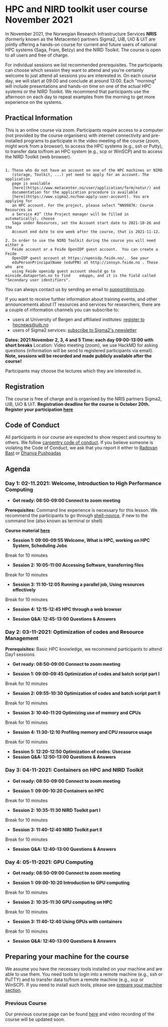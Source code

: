 # HPC and NIRD toolkit user course November 2021

In November 2021, the Norwegian Research Infrastructure Services **NRIS**
(formerly known as the Metacenter) partners Sigma2, UiB, UiO & UiT  are jointly
offering a hands-on course for current and future users of national HPC systems
(Saga, Fram, Betzy) and the NIRD Toolkit. The course is open to all users and
free of charge.

For individual sessions we list recommended prerequisites. The participants can
choose which session they want to attend and you're certainly welcome to just
attend all sessions you are interested in. On each course day, we will start at
09:00 and conclude at around 13:00. Each "morning" will include presentations
and hands-on time on one of the actual HPC systems or the NIRD Toolkit. We
recommend that participants use the afternoon on each day to repeat examples
from the morning to get more experience on the systems.


## **Practical Information**

This is an online course via zoom. Participants require access to a computer
(not provided by the course organisers) with internet connectivity and
pre-installed programs to participate in the video meeting of the course (zoom,
might work from a browser), to access the HPC systems (e.g., ssh or Putty), to
transfer data to/from an HPC system (e.g., scp or WinSCP) and to access the
NIRD Toolkit (web browser).

```{note}

1. Those who do not have an account on one of the HPC machines or NIRD
   (storage, Toolkit, ...) yet need to apply for an account. The application
   page is available
   [here](https://www.metacenter.no/user/application/form/notur/) and
   documentation for the application procedure is available
   [here](https://www.sigma2.no/how-apply-user-account). You are applying for
   an HPC account. For the project, please select “NN9987K: Course Resources as
   a Service #3” (the Project manager will be filled in automatically), choose
   Saga under Resources, set the Account start date to 2021-10-26 and the
   Account end date to one week after the course, that is 2021-11-12.

2. In order to use the NIRD Toolkit during the course you will need either a
   Feide account or a Feide OpenIDP guest account.  You can create a Feide
   OpenIDP guest account at https://openidp.feide.no/.  See your
   eduPersonPrincipalName (eduPPN) at http://innsyn.feide.no . Those who  are 
   using Feide openidp guest account should go to minside.dataporten.no to find    eduppn, and it is the field called "Secondary user identifiers".
```

You can always contact us by sending an email to [support@nris.no](mailto:support@nris.no).

If you want to receive further information about training events, and other announcements about IT resources and services for researchers, there are a couple of information channels you can subscribe to:
- users at University of Bergen and affiliated institutes: [register to hpcnews@uib.no](https://mailman.uib.no/listinfo/hpcnews)
- users of Sigma2 services: [subscribe to Sigma2's newsletter](https://sigma2.us13.list-manage.com/subscribe?u=4fd109ad79a5dca6dde7e4997&id=59b164c7b6)

**Dates: 2021 November 2, 3, 4 and 5 
Time: each day 09:00-13:00 with short breaks**
Location: Video meeting (zoom), we use HackMD for asking questions (information will be send to registered participants via email). **Note, sessions will be recorded and made publicly available after the course!**

Participants may choose the lectures which they are interested in.


## **Registration**

The course is free of charge and is organised by the NRIS partners Sigma2, UiB, UiO & UiT.
**Registration deadline for the course is October 20th.**
**Register your participation [here](https://skjemaker.app.uib.no/view.php?id=10882801)**


## Code of Conduct

All participants in our course are expected to show respect and courtesy to
others. We follow [carpentry code of
conduct](https://docs.carpentries.org/topic_folders/policies/code-of-conduct.html#code-of-conduct-detailed-view).
If you believe someone is violating the Code of Conduct, we ask that you report
it either to [Radovan Bast](mailto:radovan.bast@uit.no) or [Dhanya
Pushpadas](mailto:Dhanya.Pushpadas@uib.no)


## **Agenda**


### Day 1: 02-11.2021: Welcome, Introduction to High Performance Computing

- **Get ready: 08:50-09:00 Connect to zoom meeting**

**Prerequisites:** Command line experience is necessary for this lesson. We
recommend the participants to go through
[shell-novice](https://swcarpentry.github.io/shell-novice/), if new to the
command line (also known as terminal or shell)

**Course material [here](https://sabryr.github.io/hpc-intro/)**

- **Session 1: 09:00-09:55 Welcome, What is HPC, working on HPC System, Scheduling Jobs**

Break for 10 minutes

- **Session 2: 10:05-11:00 Accessing Software, transferring files**

Break for 10 minutes

- **Session 3: 11:10-12:05 Running a parallel job, Using resources effectively**

Break for 10 minutes

- **Session 4: 12:15-12:45 HPC through a web browser**

- **Session Q&A: 12:45-13:00 Questions & Answers**


### Day 2: 03-11-2021: Optimization of codes and Resource Management

**Prerequisites:** Basic HPC knowledge, we recommend participants  to attend Day1 sessions

- **Get ready: 08:50-09:00 Connect to zoom meeting**

- **Session 1: 09:00-09:45 Optimization of codes and batch script part I**

Break for 10 minutes

- **Session 2: 09:55-10:30 Optimization of codes and batch script part II**

Break for 10 minutes

- **Session 3: 10:40-11:20 Optimizing use of memory and CPUs**

Break for 10 minutes

- **Session 4: 11:30-12:10 Profiling memory and CPU resource usage**

Break for 10 minutes

- **Session 5: 12:20-12:50 Optimization of codes: Usecase**
- **Session Q&A: 12:50-13:00 Questions & Answers**


### Day 3: 04-11-2021:  Containers on HPC and NIRD Toolkit

- **Get ready: 08:50-09:00 Connect to zoom meeting**

- **Session 1: 09:00-10:20 Containers on HPC**

Break for 10 minutes

- **Session 2: 10:35-11:30 NIRD Toolkit part I**

Break for 10 minutes

- **Session 3: 11:40-12:40 NIRD Toolkit part II**

Break for 10 minutes

- **Session Q&A: 12:40-13:00 Questions & Answers**


### Day 4: 05-11-2021: GPU Computing

- **Get ready: 08:50-09:00 Connect to zoom meeting**

- **Session 1: 09:00-10:20 Introduction to GPU computing**

Break for 10 minutes

- **Session 2: 10:35-11:30 GPU computing on HPC**

Break for 10 minutes

- **Session 3: 11:40-12:40 Using GPUs with containers**

Break for 10 minutes

- **Session Q&A: 12:40-13:00 Questions & Answers**


## Preparing your machine for the course

We assume you have the necessary tools installed on your machine and are able
to use them. You need tools to login into a remote machine (e.g., ssh or PuTTY)
and to transfer data to/from a remote machine (e.g., scp or WinSCP). If you
need to install such tools, please see [prepare your machine
section](https://wiki.uib.no/hpcdoc/index.php/HPC_and_NIRD_toolkit_course_fall_2020#Preparing_your_machine_for_the_course).


### Previous Course

Our previous course page can be found
[here](https://wiki.uib.no/hpcdoc/index.php/HPC_and_NIRD_toolkit_user_course_March_2021)
and video recording of the course will be updated soon.

